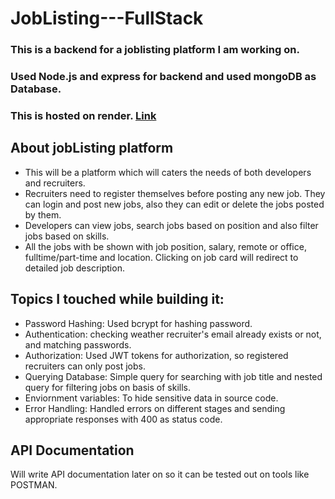 # JobListing---FullStack
### This is a backend for a joblisting platform I am working on.
### Used Node.js and express for backend and used mongoDB as Database.
### This is hosted on render. [Link](https://jobfinder-backend.onrender.com/)

## About jobListing platform
- This will be a platform which will caters the needs of both developers and recruiters. 
- Recruiters need to register themselves before posting any new job. They can login and post new jobs,
  also they can edit or delete the jobs posted by them.
- Developers can view jobs, search jobs based on position and also filter jobs based on skills.
- All the jobs with be shown with job position, salary, remote or office, fulltime/part-time and location. Clicking on job card will redirect to detailed job description.

## Topics I touched while building it: 
- Password Hashing: Used bcrypt for hashing password.
- Authentication: checking weather recruiter's email already exists or not, and matching passwords. 
- Authorization: Used JWT tokens for authorization, so registered recruiters can only post jobs.
- Querying Database: Simple query for searching with job title and nested query for filtering jobs on basis of skills.
- Enviornment variables: To hide sensitive data in source code.
- Error Handling: Handled errors on different stages and sending appropriate responses with 400 as status code.


## API Documentation
Will write API documentation later on so it can be tested out on tools like POSTMAN.

